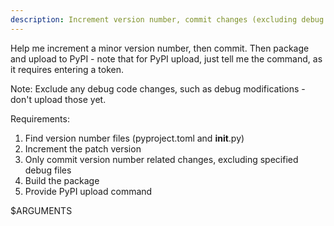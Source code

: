 ```yaml
---
description: Increment version number, commit changes (excluding debug files), build package, and provide PyPI upload command
---
```


Help me increment a minor version number, then commit. Then package and upload to PyPI - note that for PyPI upload, just tell me the command, as it requires entering a token.

Note: Exclude any debug code changes, such as debug modifications - don't upload those yet.

Requirements:
1. Find version number files (pyproject.toml and __init__.py)
2. Increment the patch version
3. Only commit version number related changes, excluding specified debug files
4. Build the package
5. Provide PyPI upload command


$ARGUMENTS